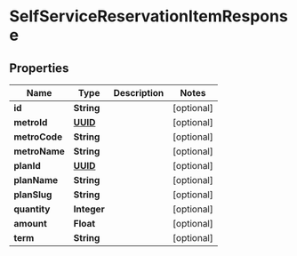 
# SelfServiceReservationItemResponse

## Properties
Name | Type | Description | Notes
------------ | ------------- | ------------- | -------------
**id** | **String** |  |  [optional]
**metroId** | [**UUID**](UUID.md) |  |  [optional]
**metroCode** | **String** |  |  [optional]
**metroName** | **String** |  |  [optional]
**planId** | [**UUID**](UUID.md) |  |  [optional]
**planName** | **String** |  |  [optional]
**planSlug** | **String** |  |  [optional]
**quantity** | **Integer** |  |  [optional]
**amount** | **Float** |  |  [optional]
**term** | **String** |  |  [optional]



